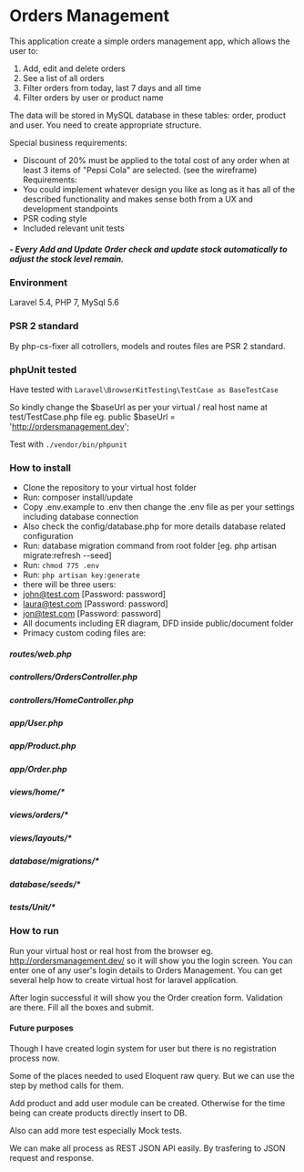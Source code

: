 # Orders Management

This application create a simple orders management app, which allows the user to:
1. Add, edit and delete orders
2. See a list of all orders
3. Filter orders from today, last 7 days and all time
4. Filter orders by user or product name

The data will be stored in MySQL database in these tables: order, product and user. You need to create appropriate structure.

Special business requirements:
- Discount of 20% must be applied to the total cost of any order when at least 3 items of "Pepsi Cola" are selected. (see the wireframe)
Requirements:
- You could implement whatever design you like as long as it has all of the described functionality and makes sense both from a UX and development standpoints
- PSR coding style
- Included relevant unit tests
##### - Every Add and Update Order check and update stock automatically to adjust the stock level remain.


### Environment
Laravel 5.4, PHP 7, MySql 5.6

### PSR 2 standard
By php-cs-fixer all cotrollers, models and routes files are PSR 2 standard.

### phpUnit tested

Have tested with ```Laravel\BrowserKitTesting\TestCase as BaseTestCase```

So kindly change the $baseUrl as per your virtual / real host name at test/TestCase.php file eg. public $baseUrl = 'http://ordersmanagement.dev';

Test with `./vendor/bin/phpunit`

### How to install
* Clone the repository to your virtual host folder
* Run: composer install/update
* Copy .env.example to .env then change the .env file as per your settings including database connection
* Also check the config/database.php for more details database related configuration
* Run: database migration command from root folder [eg. php artisan migrate:refresh --seed]
* Run: `chmod 775 .env`
* Run: `php artisan key:generate`
* there will be three users:
* john@test.com [Password: password]
* laura@test.com [Password: password]
* jon@test.com [Password: password]
* All documents including ER diagram, DFD inside public/document folder
* Primacy custom coding files are:
##### routes/web.php
##### controllers/OrdersController.php
##### controllers/HomeController.php
##### app/User.php
##### app/Product.php
##### app/Order.php
##### views/home/*
##### views/orders/*
##### views/layouts/*
##### database/migrations/*
##### database/seeds/*
##### tests/Unit/*

### How to run
Run your virtual host or real host from the browser eg. http://ordersmanagement.dev/ so it will show you the login screen. You can enter one of any user's login details to Orders Management.
You can get several help how to create virtual host for laravel application.

After login successful it will show you the Order creation form. Validation are there. Fill all the boxes and submit.

#### Future purposes
Though I have created login system for user but there is no registration process now.

Some of the places needed to used Eloquent raw query. But we can use the step by method calls for them.

Add product and add user module can be created. Otherwise for the time being can create products directly insert to DB.

Also can add more test especially Mock tests.

We can make all process as REST JSON API easily. By trasfering to JSON request and response.





